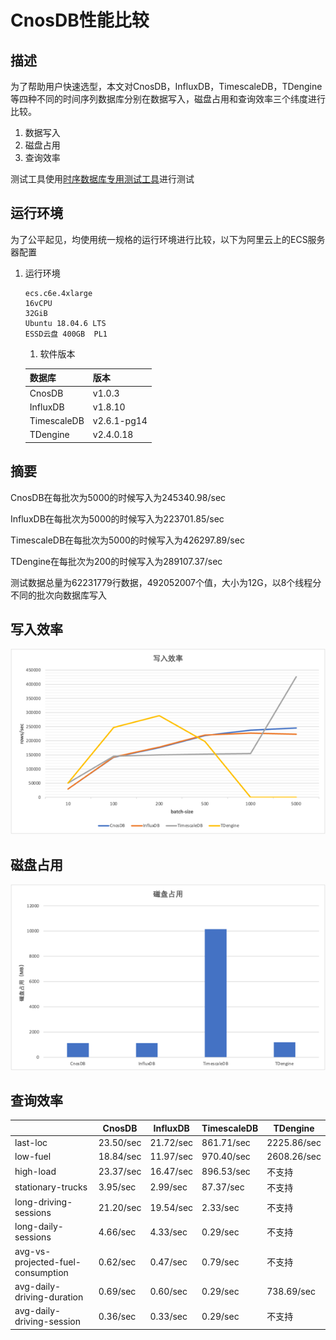 # CnosDB性能比较


## 描述

为了帮助用户快速选型，本文对CnosDB，InfluxDB，TimescaleDB，TDengine等四种不同的时间序列数据库分别在数据写入，磁盘占用和查询效率三个纬度进行比较。
1. 数据写入
2. 磁盘占用
3. 查询效率

测试工具使用[时序数据库专用测试工具](https://github.com/cnosdb/tsdb-comparisons)进行测试

## 运行环境
为了公平起见，均使用统一规格的运行环境进行比较，以下为阿里云上的ECS服务器配置

1. 运行环境
   ```
   ecs.c6e.4xlarge
   16vCPU
   32GiB
   Ubuntu 18.04.6 LTS
   ESSD云盘 400GB  PL1
   ```
   1. 软件版本

   | 数据库             | 版本          |
   |-------------|---------|
   | CnosDB          | v1.0.3 |
   | InfluxDB          | v1.8.10     |
   | TimescaleDB         | v2.6.1-pg14 |
   |  TDengine       | v2.4.0.18   |
## 摘要

CnosDB在每批次为5000的时候写入为245340.98/sec

InfluxDB在每批次为5000的时候写入为223701.85/sec

TimescaleDB在每批次为5000的时候写入为426297.89/sec

TDengine在每批次为200的时候写入为289107.37/sec

测试数据总量为62231779行数据，492052007个值，大小为12G，以8个线程分不同的批次向数据库写入

## 写入效率

![](../image/write_speet.png)

## 磁盘占用

![](../image/disk_usage.png)

## 查询效率

|                                   | CnosDB    | InfluxDB  | TimescaleDB | TDengine    |
|-----------------------------------|-----------|-----------|-------------|-------------|
| last-loc                          | 23.50/sec | 21.72/sec | 861.71/sec  | 2225.86/sec |
| low-fuel                          | 18.84/sec | 11.97/sec | 970.40/sec  | 2608.26/sec |
| high-load                         | 23.37/sec | 16.47/sec | 896.53/sec  | 不支持         |
| stationary-trucks                 | 3.95/sec  | 2.99/sec  | 87.37/sec   | 不支持         |
| long-driving-sessions             | 21.20/sec | 19.54/sec | 2.33/sec    | 不支持         |
| long-daily-sessions               | 4.66/sec  | 4.33/sec  | 0.29/sec    | 不支持         |
| avg-vs-projected-fuel-consumption | 0.62/sec  | 0.47/sec  | 0.79/sec    | 不支持         |
| avg-daily-driving-duration        | 0.69/sec  | 0.60/sec  | 0.29/sec    | 738.69/sec  |
| avg-daily-driving-session         | 0.36/sec  | 0.33/sec  | 0.29/sec    | 不支持         |































